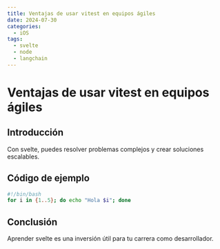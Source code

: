 ```yaml
---
title: Ventajas de usar vitest en equipos ágiles
date: 2024-07-30
categories:
  - iOS
tags:
  - svelte
  - node
  - langchain
---
```


# Ventajas de usar vitest en equipos ágiles

## Introducción

Con svelte, puedes resolver problemas complejos y crear soluciones escalables.

## Código de ejemplo

```bash
#!/bin/bash
for i in {1..5}; do echo "Hola $i"; done
```

## Conclusión

Aprender svelte es una inversión útil para tu carrera como desarrollador.